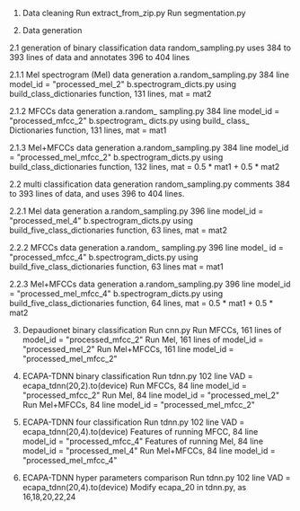1. Data cleaning
Run extract_from_zip.py
Run segmentation.py

2. Data generation

2.1 generation of binary classification data
random_sampling.py uses 384 to 393 lines of data and annotates 396 to 404 lines

2.1.1 Mel spectrogram (Mel) data generation
a.random_sampling.py 384 line model_id = "processed_mel_2"
b.spectrogram_dicts.py using build_class_dictionaries function, 131 lines, mat = mat2

2.1.2 MFCCs data generation
a.random_ sampling.py 384 line model_id = "processed_mfcc_2"
b.spectrogram_ dicts.py using build_ class_ Dictionaries function, 131 lines, mat = mat1

2.1.3 Mel+MFCCs data generation
a.random_sampling.py 384 line model_id = "processed_mel_mfcc_2"
b.spectrogram_dicts.py using build_class_dictionaries function, 132 lines, mat = 0.5 * mat1 + 0.5 * mat2

2.2 multi classification data generation
random_sampling.py comments 384 to 393 lines of data, and uses 396 to 404 lines.

2.2.1 Mel data generation
a.random_sampling.py 396 line model_id = "processed_mel_4"
b.spectrogram_dicts.py using build_five_class_dictionaries function, 63 lines, mat = mat2

2.2.2 MFCCs data generation
a.random_ sampling.py 396 line model_ id = "processed_mfcc_4"
b.spectrogram_dicts.py using build_five_class_dictionaries function, 63 lines mat = mat1

2.2.3 Mel+MFCCs data generation
a.random_sampling.py 396 line model_id = "processed_mel_mfcc_4"
b.spectrogram_dicts.py using build_five_class_dictionaries function, 64 lines, mat = 0.5 * mat1 + 0.5 * mat2


3. Depaudionet binary classification
Run cnn.py
Run MFCCs, 161 lines of model_id = "processed_mfcc_2"
Run Mel, 161 lines of model_id = "processed_mel_2"
Run Mel+MFCCs, 161 line model_id = "processed_mel_mfcc_2"

4. ECAPA-TDNN binary classification
Run tdnn.py 102 line VAD = ecapa_tdnn(20,2).to(device)
Run MFCCs, 84 line model_id = "processed_mfcc_2"
Run Mel, 84 line model_id = "processed_mel_2"
Run Mel+MFCCs, 84 line model_id = "processed_mel_mfcc_2"

5. ECAPA-TDNN four classification
Run tdnn.py 102 line VAD = ecapa_tdnn(20,4).to(device)
Features of running MFCC, 84 line model_id = "processed_mfcc_4"
Features of running Mel, 84 line model_id = "processed_mel_4"
Run Mel+MFCCs, 84 line model_id = "processed_mel_mfcc_4"

6. ECAPA-TDNN hyper parameters comparison
Run tdnn.py 102 line VAD = ecapa_tdnn(20,4).to(device)
Modify ecapa_20 in tdnn.py, as 16,18,20,22,24
